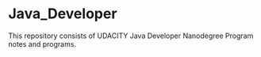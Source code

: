# Java_Developer
This repository consists of UDACITY Java Developer Nanodegree Program notes and programs.
